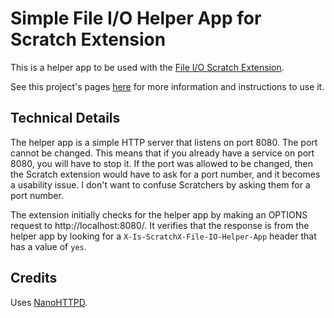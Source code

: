 # Simple File I/O Helper App for Scratch Extension
This is a helper app to be used with the [File I/O Scratch Extension](http://znapi.github.io/scratchx-file-io/).

See this project's pages [here](http://znapi.github.io/scratchx-file-io/) for more information and instructions to use it.

Technical Details
---
The helper app is a simple HTTP server that listens on port 8080. The port cannot be changed. This means that if you already have a service on port 8080, you will have to stop it. If the port was allowed to be changed, then the Scratch extension would have to ask for a port number, and it becomes a usability issue. I don't want to confuse Scratchers by asking them for a port number.

The extension initially checks for the helper app by making an OPTIONS request to http://localhost:8080/. It verifies that the response is from the helper app by looking for a `X-Is-ScratchX-File-IO-Helper-App` header that has a value of `yes`.

Credits
---
Uses [NanoHTTPD](http://nanohttpd.com).
